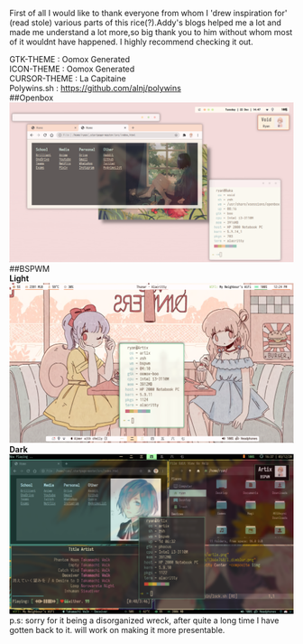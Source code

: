 First of all I would like to thank everyone from whom I 'drew inspiration for' (read stole) various parts of this rice(?).Addy's blogs helped me a lot and made me understand a lot more,so big thank you to him without whom most of it wouldnt have happened. I highly recommend checking it out.

GTK-THEME : Oomox Generated</br>
ICON-THEME : Oomox Generated</br>
CURSOR-THEME : La Capitaine</br>
Polywins.sh : https://github.com/alnj/polywins</br>
##Openbox</br>
![Void](/Screenshots/openbox.png?raw=true "Openbox")
##BSPWM</br>
**Light**
![Artix](/Screenshots/Light.png?raw=true "Light")</br>
**Dark**
![Artix](/Screenshots/Artix.png?raw=true "Artix") 
p.s: sorry for it being a disorganized wreck, after quite a long time I have gotten back to it. will work on making it more presentable.
